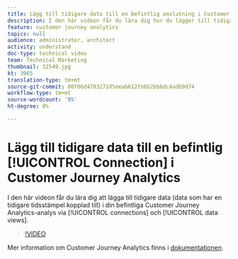 ```yaml
---
title: Lägg till tidigare data till en befintlig anslutning i Customer Journey Analytics
description: I den här videon får du lära dig hur du lägger till tidigare data (data som har en tidigare tidsstämpel kopplad till) i din befintliga Adobe Customer Journey Analytics-analys via anslutningar och datavyer.
feature: customer journey analytics
topics: null
audience: administrator, architect
activity: understand
doc-type: technical video
team: Technical Marketing
thumbnail: 32549.jpg
kt: 3965
translation-type: tm+mt
source-git-commit: 08f06d4703272d5eeab612fe6b2bb6dc4adb9d74
workflow-type: tm+mt
source-wordcount: '95'
ht-degree: 8%

---
```



# Lägg till tidigare data till en befintlig [!UICONTROL Connection] i Customer Journey Analytics

I den här videon får du lära dig att lägga till tidigare data (data som har en tidigare tidsstämpel kopplad till) i din befintliga Customer Journey Analytics-analys via [!UICONTROL connections] och [!UICONTROL data views].

>[!VIDEO](https://video.tv.adobe.com/v/32549/?quality=12)

Mer information om Customer Journey Analytics finns i [dokumentationen](https://docs.adobe.com/content/help/en/analytics-platform/using/cja-landing.html).
